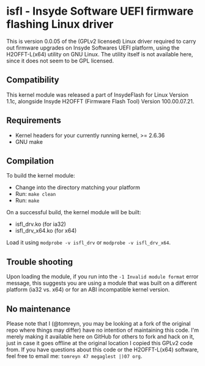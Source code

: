 # isfl - Insyde Software UEFI firmware flashing Linux driver

This is version 0.0.05 of the (GPLv2 licensed) Linux driver required to carry out firmware upgrades on Insyde Softwares UEFI platform, using the H2OFFT-L(x64) utility on GNU Linux. The utility itself is not available here, since it does not seem to be GPL licensed.

## Compatibility

This kernel module was released a part of InsydeFlash for Linux Version 1.1c, alongside Insyde H2OFFT (Firmware Flash Tool) Version 100.00.07.21.

## Requirements

* Kernel headers for your currently running kernel, >= 2.6.36
* GNU make

## Compilation

To build the kernel module:

* Change into the directory matching your platform
* Run: `make clean`
* Run: `make`

On a successful build, the kernel module will be built:
* isfl_drv.ko (for ia32)
* isfl_drv_x64.ko (for x64)

Load it using `modprobe -v isfl_drv` or `modprobe -v isfl_drv_x64`.

## Trouble shooting

Upon loading the module, if you run into the `-1 Invalid module format` error message, this suggests you are using a module that was built on a different platform (ia32 vs. x64) or for an ABI incompatible kernel version.

## No maintenance

Please note that I (@tomreyn, you may be looking at a fork of the original repo where things may differ) have no intention of maintaining this code. I'm merely making it available here on GitHub for others to fork and hack on it, just in case it goes offline at the original location I copied this GPLv2 code from. If you have questions about this code or the H2OFFT-L(x64) software, feel free to email me: `tomreyn 47 megaglest |)07 org`.
